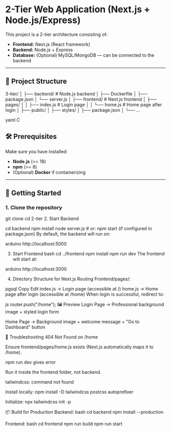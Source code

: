 # 2-Tier Web Application (Next.js + Node.js/Express)

This project is a 2-tier architecture consisting of:
- **Frontend:** Next.js (React framework)
- **Backend:** Node.js + Express
- **Database:** (Optional) MySQL/MongoDB — can be connected to the backend

---

## 📂 Project Structure

3-tier/
│
├── backend/ # Node.js backend
│ ├── Dockerfile
│ ├── package.json
│ └── server.js
│
├── frontend/ # Next.js frontend
│ ├── pages/
│ │ ├── index.js # Login page
│ │ └── home.js # Home page after login
│ ├── public/
│ ├── styles/
│ ├── package.json
│ └── ...

yaml
C

## 🛠️ Prerequisites

Make sure you have installed:
- **Node.js** (>= 18)
- **npm** (>= 8)
- (Optional) **Docker** if containerizing

---

## 🚀 Getting Started

### 1. Clone the repository

git clone <your-repo-url>
cd 2-tier
2. Start Backend

cd backend
npm install
node server.js   # or: npm start (if configured in package.json)
By default, the backend will run on:

arduino
http://localhost:5000

3. Start Frontend
bash
cd ../frontend
npm install
npm run dev
The frontend will start at:

arduino
http://localhost:3000

4. Directory Structure for Next.js Routing
Frontend/pages/:

pgsql
Copy
Edit
index.js   →  Login page (accessible at /)
home.js    →  Home page after login (accessible at /home)
When login is successful, redirect to:

js
router.push("/home");
🖼️ Preview
Login Page → Professional background image + styled login form

Home Page → Background image + welcome message + "Go to Dashboard" button

🐛 Troubleshooting
404 Not Found on /home

Ensure frontend/pages/home.js exists (Next.js automatically maps it to /home).

npm run dev gives error

Run it inside the frontend folder, not backend.

tailwindcss: command not found

Install locally: npm install -D tailwindcss postcss autoprefixer

Initialize: npx tailwindcss init -p

📦 Build for Production
Backend:
bash
cd backend
npm install --production

Frontend:
bash
cd frontend
npm run build
npm run start
